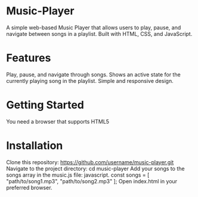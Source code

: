 # Music-Player
A simple web-based Music Player that allows users to play, pause, and navigate between songs in a playlist. Built with HTML, CSS, and JavaScript.

# Features
Play, pause, and navigate through songs.
Shows an active state for the currently playing song in the playlist.
Simple and responsive design.

# Getting Started
You need a browser that supports HTML5 <audio> tags.

# Installation
Clone this repository:
https://github.com/username/music-player.git
Navigate to the project directory:
cd music-player
Add your songs to the songs array in the music.js file:
javascript.
const songs = [
    "path/to/song1.mp3",
    "path/to/song2.mp3"
];
Open index.html in your preferred browser.
